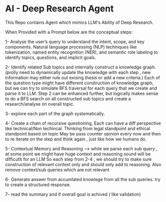 # AI - Deep Research Agent
This Repo contains Agent which mimics LLM's Ability of Deep Research.

When Provided with a Prompt below are the conceptual steps:

1- Analyse the user’s query to understand the intent, scope, and key components. Natural language processing (NLP) techniques like tokenization, named entity recognition (NER), and semantic role labeling to identify topics, questions, and implicit goals.

2- Identify related Sub topics and internally construct a knowledge graph. (prolly need to dynamically update the knowledge with each step , new information may either rule out exising thesis or add a new criteria.) Each of the question type might have different construction of knowledge graph, but we can try to simulate BFS traversal for each query that 
we create and parse it to LLM. 
Step 2 can be enhanced further, but logically makes sense to do a BFS search on all constructed sub topics and create a research/analyse on overall topic.

3- explore each part of the graph systematically.

4- Create a chain of recursive questioning, Each can have a diff perspective like technical/Non techincal. Thinking from legal standpoint and ethical standpoint based on topic 
   May be pass counter opinion every now and then to re iterate on the step and think again , just like how we humans do.

5- Contextual Memory and Reasoning --> while we parse each sub query , at some point we might have huge context and reasoning sound will be difficutlt for an LLM
   So each step from 2-4 , we should try to make sure construction of relevant context only and should only add to reasoning. Also remove context/sub queries which are not relevant

6- Generate answer from accumlated knowlege from all the sub queries. try to create a structured response.

7- read the summary and if overall goal is achived ( like validation)




